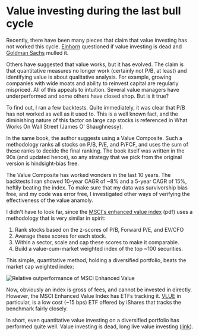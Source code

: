 # Value investing during the last bull cycle


Recently, there have been many pieces that claim that value investing has not
worked this cycle. [Einhorn][1] questioned if value investing is dead and
[Goldman Sachs][2] mulled it.

Others have suggested that value works, but it has evolved. The claim is that
quantitative measures no longer work (certainly not P/B, at least) and
identifying value is about qualitative analysis. For example, growing companies
with wide moats and ability to reinvest capital are regularly mispriced. All of
this appeals to intuition. Several value managers have underperformed and some
others have closed shop. But is it true?

To find out, I ran a few backtests. Quite immediately, it was clear that P/B
has not worked as well as it used to. This is a well known fact, and the
diminishing nature of this factor on large cap stocks is referenced in What
Works On Wall Street (James O' Shaughnessy).

In the same book, the author suggests using a Value Composite. Such a
methodology ranks all stocks on P/B, P/E, and P/FCF, and uses the sum of these
ranks to decide the final ranking. The book itself was written in the 90s (and
updated hence), so any strategy that we pick from the original version is
hindsight-bias free.

The Value Composite has worked wonders in the last 10 years.  The backtests I
ran showed 10-year CAGR of ~8% and a 5-year CAGR of 15%, heftily beating the
index. To make sure that my data was survivorship bias free, and my code was
error free, I investigated other ways of verifying the effectiveness of the
value anamoly.

I didn't have to look far, since the [MSCI's enhanced value index][3] (pdf)
uses a methodology that is very similar in spirit:

1. Rank stocks based on the z-scores of P/B, Forward P/E, and EV/CFO
2. Average these scores for each stock.
3. Within a sector, scale and cap these scores to make it comparable.
4. Build a value-cum-market weighted index of the top ~100 securities.

This simple, quantitative method, holding a diversified portfolio, beats the
market cap weighted index:

![Relative outperformance of MSCI Enhanced Value](https://i.imgur.com/312KqN5.png)

Now, obviously an index is gross of fees, and cannot be invested in directly.
However, the MSCI Enhanced Value Index has ETFs tracking it. [VLUE][4] in
particular, is a low cost (~15 bps) ETF offered by iShares that tracks the
benchmark fairly closely.

In short, even quantitative value investing on a diversified portfolio has
performed quite well. Value investing is dead, long live value investing
([link][5]).

[1]: https://www.cnbc.com/2017/10/24/david-einhorn-value-investing-may-be-dead-and-amazon-and-tesla-killed-it.html
[2]: https://www.bloomberg.com/news/articles/2017-06-08/goldman-sachs-mulls-death-of-value-investing-after-losing-decade
[3]: https://www.msci.com/documents/10199/4769bda4-d57e-4933-9971-8609cec2653b
[4]: https://www.ishares.com/us/products/251616/ishares-msci-usa-value-factor-etf
[5]: https://seekingalpha.com/article/4109735-value-investing-dead-long-live-value-investing

